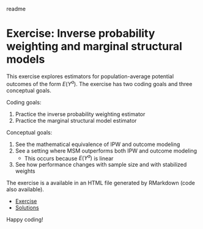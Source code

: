 readme

# Exercise: Inverse probability weighting and marginal structural models

This exercise explores estimators for population-average potential outcomes of the form $E(Y^a)$. The exercise has two coding goals and three conceptual goals.

Coding goals:

1. Practice the inverse probability weighting estimator
2. Practice the marginal structural model estimator

Conceptual goals:
1. See the mathematical equivalence of IPW and outcome modeling
2. See a setting where MSM outperforms both IPW and outcome modeling
	- This occurs because $E(Y^a)$ is linear
3. See how performance changes with sample size and with stabilized weights

The exercise is a available in an HTML file generated by RMarkdown (code also available).
* [Exercise](https://github.com/ilundberg/teaching/tree/master/info_6751_causal/class_exercises/marginal_structural_models/msm_exercise.md)
* [Solutions](https://github.com/ilundberg/teaching/tree/master/info_6751_causal/class_exercises/marginal_structural_models/msm_exercise_solutions.md)

Happy coding!